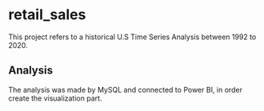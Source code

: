 # retail_sales

This project refers to a historical U.S Time Series Analysis between 1992 to 2020.


## Analysis
The analysis was made by MySQL and connected to Power BI, in order create the visualization part.
